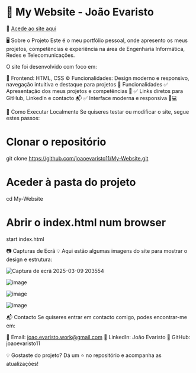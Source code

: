 # 📌 My Website - João Evaristo  
🔗 [Acede ao site aqui](https://joaoevaristo11.github.io/My-Website/)


🖥️ Sobre o Projeto
Este é o meu portfólio pessoal, onde apresento os meus projetos, competências e experiência na área de Engenharia Informática, Redes e Telecomunicações.

O site foi desenvolvido com foco em:

🎨 Frontend: HTML, CSS
⚙️ Funcionalidades: Design moderno e responsivo, navegação intuitiva e destaque para projetos
🚀 Funcionalidades
✅ Apresentação dos meus projetos e competências 📂
✅ Links diretos para GitHub, LinkedIn e contacto 📬
✅ Interface moderna e responsiva 📱💻



🔧 Como Executar Localmente
Se quiseres testar ou modificar o site, segue estes passos:

# Clonar o repositório
git clone https://github.com/joaoevaristo11/My-Website.git

# Aceder à pasta do projeto
cd My-Website

# Abrir o index.html num browser
start index.html

📷 Capturas de Ecrã
💡 Aqui estão algumas imagens do site para mostrar o design e estrutura:

![Captura de ecrã 2025-03-09 203554](https://github.com/user-attachments/assets/c1fdb93b-167d-463a-b74b-1107513d9ae7)

![image](https://github.com/user-attachments/assets/64d353f5-a695-404b-8825-522077de2d17)

![image](https://github.com/user-attachments/assets/186d36f3-fd5c-4acb-8761-0f493055c620)

![image](https://github.com/user-attachments/assets/e3a8dcab-90e0-4ce1-8395-263ca2ace06b)

📬 Contacto
Se quiseres entrar em contacto comigo, podes encontrar-me em:

📧 Email: joao.evaristo.work@gmail.com
🔗 LinkedIn: João Evaristo
🐙 GitHub: joaoevaristo11

💡 Gostaste do projeto? Dá um ⭐ no repositório e acompanha as atualizações!
